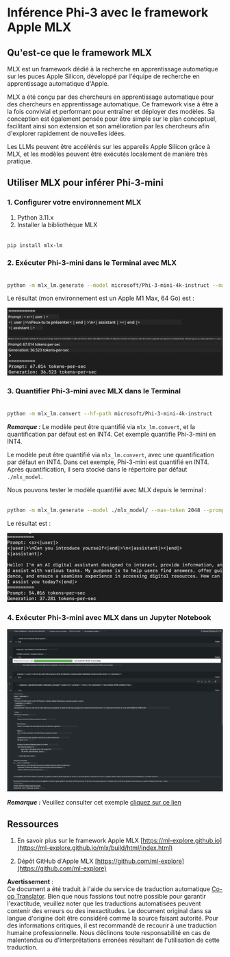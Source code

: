 <!--
CO_OP_TRANSLATOR_METADATA:
{
  "original_hash": "dcb656f3d206fc4968e236deec5d4384",
  "translation_date": "2025-03-27T16:03:58+00:00",
  "source_file": "md\\03.FineTuning\\03.Inference\\MLX_Inference.md",
  "language_code": "fr"
}
-->
# **Inférence Phi-3 avec le framework Apple MLX**

## **Qu'est-ce que le framework MLX**

MLX est un framework dédié à la recherche en apprentissage automatique sur les puces Apple Silicon, développé par l'équipe de recherche en apprentissage automatique d'Apple.

MLX a été conçu par des chercheurs en apprentissage automatique pour des chercheurs en apprentissage automatique. Ce framework vise à être à la fois convivial et performant pour entraîner et déployer des modèles. Sa conception est également pensée pour être simple sur le plan conceptuel, facilitant ainsi son extension et son amélioration par les chercheurs afin d'explorer rapidement de nouvelles idées.

Les LLMs peuvent être accélérés sur les appareils Apple Silicon grâce à MLX, et les modèles peuvent être exécutés localement de manière très pratique.

## **Utiliser MLX pour inférer Phi-3-mini**

### **1. Configurer votre environnement MLX**

1. Python 3.11.x  
2. Installer la bibliothèque MLX  

```bash

pip install mlx-lm

```

### **2. Exécuter Phi-3-mini dans le Terminal avec MLX**

```bash

python -m mlx_lm.generate --model microsoft/Phi-3-mini-4k-instruct --max-token 2048 --prompt  "<|user|>\nCan you introduce yourself<|end|>\n<|assistant|>"

```

Le résultat (mon environnement est un Apple M1 Max, 64 Go) est :

![Terminal](../../../../../translated_images/01.0d0f100b646a4e4c4f1cd36c1a05727cd27f1e696ed642c06cf6e2c9bbf425a4.fr.png)

### **3. Quantifier Phi-3-mini avec MLX dans le Terminal**

```bash

python -m mlx_lm.convert --hf-path microsoft/Phi-3-mini-4k-instruct

```

***Remarque :*** Le modèle peut être quantifié via `mlx_lm.convert`, et la quantification par défaut est en INT4. Cet exemple quantifie Phi-3-mini en INT4.

Le modèle peut être quantifié via `mlx_lm.convert`, avec une quantification par défaut en INT4. Dans cet exemple, Phi-3-mini est quantifié en INT4. Après quantification, il sera stocké dans le répertoire par défaut `./mlx_model`.

Nous pouvons tester le modèle quantifié avec MLX depuis le terminal :

```bash

python -m mlx_lm.generate --model ./mlx_model/ --max-token 2048 --prompt  "<|user|>\nCan you introduce yourself<|end|>\n<|assistant|>"

```

Le résultat est :

![INT4](../../../../../translated_images/02.04e0be1f18a90a58ad47e0c9d9084ac94d0f1a8c02fa707d04dd2dfc7e9117c6.fr.png)

### **4. Exécuter Phi-3-mini avec MLX dans un Jupyter Notebook**

![Notebook](../../../../../translated_images/03.0cf0092fe143357656bb5a7bc6427c41d8528d772d38a82d0b2693e2a3eeb16e.fr.png)

***Remarque :*** Veuillez consulter cet exemple [cliquez sur ce lien](../../../../../code/03.Inference/MLX/MLX_DEMO.ipynb)

## **Ressources**

1. En savoir plus sur le framework Apple MLX [https://ml-explore.github.io](https://ml-explore.github.io/mlx/build/html/index.html)  

2. Dépôt GitHub d'Apple MLX [https://github.com/ml-explore](https://github.com/ml-explore)  

**Avertissement** :  
Ce document a été traduit à l'aide du service de traduction automatique [Co-op Translator](https://github.com/Azure/co-op-translator). Bien que nous fassions tout notre possible pour garantir l'exactitude, veuillez noter que les traductions automatisées peuvent contenir des erreurs ou des inexactitudes. Le document original dans sa langue d'origine doit être considéré comme la source faisant autorité. Pour des informations critiques, il est recommandé de recourir à une traduction humaine professionnelle. Nous déclinons toute responsabilité en cas de malentendus ou d'interprétations erronées résultant de l'utilisation de cette traduction.